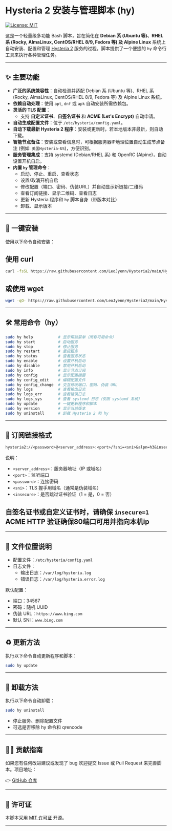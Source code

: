 # Hysteria 2 安装与管理脚本 (hy)

[![License: MIT](https://img.shields.io/badge/License-MIT-yellow.svg)](https://opensource.org/licenses/MIT)

这是一个轻量级多功能 Bash 脚本，旨在简化在 **Debian 系 (Ubuntu 等)、RHEL 系 (Rocky, AlmaLinux, CentOS/RHEL 8/9, Fedora 等) 及 Alpine Linux** 系统上自动安装、配置和管理 [Hysteria 2](https://github.com/apernet/hysteria) 服务的过程。脚本提供了一个便捷的 `hy` 命令行工具来执行各种管理任务。

---

## ✨ 主要功能

- **广泛的系统兼容性**：自动检测并适配 Debian 系 (Ubuntu 等)、RHEL 系 (Rocky, AlmaLinux, CentOS/RHEL 8/9, Fedora 等) 及 Alpine Linux 系统。
- **依赖自动处理**：使用 `apt`, `dnf` 或 `apk` 自动安装所需依赖包。
- **灵活的 TLS 配置**：
  - 支持 **自定义证书**、**自签名证书** 和 **ACME (Let's Encrypt)** 自动申请。
- **自动生成配置文件**：位于 `/etc/hysteria/config.yaml`。
- **自动下载最新 Hysteria 2 程序**：安装或更新时，若本地版本非最新，则自动下载。
- **智能节点备注**：安装或查看信息时，可根据服务器IP地理位置自动生成节点备注 (例如: `美国Hysteria-US`)，方便识别。
- **服务管理集成**：支持 systemd (Debian/RHEL 系) 和 OpenRC (Alpine)，自动设置开机自启。
- **内置 `hy` 管理命令**：
  - 启动、停止、重启、查看状态
  - 设置/取消开机自启
  - 修改配置（端口、密码、伪装URL）并自动显示新链接/二维码
  - 查看订阅链接、显示二维码、查看日志
  - 更新 Hysteria 程序和 `hy` 脚本自身（带版本对比）
  - 卸载、显示版本

---

## 🚀 一键安装

使用以下命令自动安装：

## 使用 curl
```bash
curl -fsSL https://raw.githubusercontent.com/LeoJyenn/Hysteria2/main/Hysteria2.sh | sudo bash -s install
```
## 或使用 wget
```bash
wget -qO- https://raw.githubusercontent.com/LeoJyenn/Hysteria2/main/Hysteria2.sh | sudo bash -s install
```

---

## 🛠 常用命令（hy）

```bash
sudo hy help           # 显示帮助菜单（所有可用命令）
sudo hy start          # 启动服务
sudo hy stop           # 停止服务
sudo hy restart        # 重启服务
sudo hy status         # 查看服务状态
sudo hy enable         # 设置开机启动
sudo hy disable        # 禁用开机启动
sudo hy info           # 显示节点订阅
sudo hy config         # 显示配置摘要
sudo hy config_edit    # 编辑配置文件
sudo hy config_change  # 交互修改端口、密码、伪装 URL
sudo hy logs           # 查看输出日志
sudo hy logs_err       # 查看错误日志
sudo hy logs_sys       # 查看 systemd 日志（仅限 systemd 系统）
sudo hy update         # 一键更新程序和脚本
sudo hy version        # 显示当前版本
sudo hy uninstall      # 卸载 Hysteria 2 和 hy
```

---

## 🔗 订阅链接格式

```txt
hysteria2://<password>@<server_address>:<port>/?sni=<sni>&alpn=h3&insecure=<insecure>#Hysteria-<sni_value>
```

说明：

- `<server_address>`：服务器地址（IP 或域名）
- `<port>`：监听端口
- `<password>`：连接密码
- `<sni>`：TLS 握手用域名（通常是伪装域名）
- `<insecure>`：是否跳过证书验证（1 = 是，0 = 否）

## 自签名证书或自定义证书时，请确保 `insecure=1`  ACME HTTP 验证确保80端口可用并指向本机ip

---

## 📁 文件位置说明

- 配置文件：`/etc/hysteria/config.yaml`
- 日志文件：
  - 输出日志：`/var/log/hysteria.log`
  - 错误日志：`/var/log/hysteria.error.log`

默认配置：
- 端口：34567
- 密码：随机 UUID
- 伪装 URL：`https://www.bing.com`
- 默认 SNI：`www.bing.com`

---

## ♻️ 更新方法

执行以下命令自动更新程序和脚本：

```bash
sudo hy update
```

---

## 🧹 卸载方法

执行以下命令自动卸载：

```bash
sudo hy uninstall
```

- 停止服务、删除配置文件
- 可选是否移除 hy 命令和 qrencode

---

## 🙋‍♂️ 贡献指南

如果您有任何改进建议或发现了 bug 欢迎提交 Issue 或 Pull Request 来完善脚本。项目地址：

👉 [GitHub 仓库](https://github.com/LeoJyenn/Hysteria2)

---

## 📄 许可证

本脚本采用 [MIT 许可证](https://raw.githubusercontent.com/LeoJyenn/Hysteria2/main/LICENSE) 开源。

---

